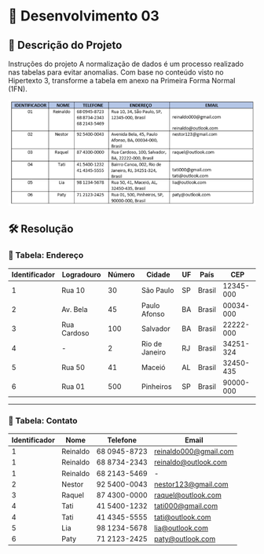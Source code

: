 # 📜 Desenvolvimento 03 

## 🎯 Descrição do Projeto 

Instruções do projeto
A normalização de dados é um processo realizado nas tabelas para evitar anomalias. Com base no conteúdo visto no Hipertexto 3, transforme a tabela em anexo na Primeira Forma Normal (1FN).

![Texto alternativo](tabela.png)

## 🛠️ Resolução

### 📌 Tabela: Endereço  

| Identificador | Logradouro   | Número | Cidade         | UF | País   | CEP        |
|--------------|-------------|--------|---------------|----|--------|------------|
| 1            | Rua 10      | 30     | São Paulo     | SP | Brasil | 12345-000  |
| 2            | Av. Bela    | 45     | Paulo Afonso  | BA | Brasil | 00034-000  |
| 3            | Rua Cardoso | 100    | Salvador      | BA | Brasil | 22222-000  |
| 4            | -           | 2      | Rio de Janeiro| RJ | Brasil | 34251-324  |
| 5            | Rua 50      | 41     | Maceió        | AL | Brasil | 32450-435  |
| 6            | Rua 01      | 500    | Pinheiros     | SP | Brasil | 90000-000  |

---

### 📌 Tabela: Contato  

| Identificador | Nome     | Telefone      | Email                   |
|--------------|---------|--------------|-------------------------|
| 1            | Reinaldo | 68 0945-8723 | reinaldo000@gmail.com   |
| 1            | Reinaldo | 68 8734-2343 | reinaldo@outlook.com    |
| 1            | Reinaldo | 68 2143-5469 | -                       |
| 2            | Nestor   | 92 5400-0043 | nestor123@gmail.com     |
| 3            | Raquel   | 87 4300-0000 | raquel@outlook.com      |
| 4            | Tati     | 41 5400-1232 | tati000@gmail.com       |
| 4            | Tati     | 41 4345-5555 | tati@outlook.com        |
| 5            | Lia      | 98 1234-5678 | lia@outlook.com         |
| 6            | Paty     | 71 2123-2425 | paty@outlook.com        |
